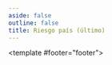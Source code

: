 ```yaml
---
aside: false
outline: false
title: Riesgo país (último)
---
```


<script setup>
import { useRoute } from 'vitepress'

const route = useRoute()
</script>

<OAOperation operation-id="get-finanzas-indices-riesgo-pais-ultimo">

<template #footer="footer">

<!--@include: ./parts/get-finanzas-indices-riesgo-pais-ultimo-footer.md -->

</template>

</OAOperation>

